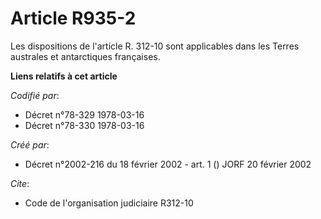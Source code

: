 # Article R935-2

Les dispositions de l'article R. 312-10 sont applicables dans les Terres australes et antarctiques françaises.

**Liens relatifs à cet article**

_Codifié par_:

  - Décret n°78-329 1978-03-16
  - Décret n°78-330 1978-03-16

_Créé par_:

  - Décret n°2002-216 du 18 février 2002 - art. 1 () JORF 20 février 2002

_Cite_:

  - Code de l'organisation judiciaire R312-10
